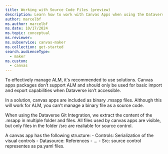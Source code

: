 ```yaml
---
title: Working with Source Code Files (preview)
description: Learn how to work with Canvas Apps when using the Dataverse Git Integration.
author: marcelbf
ms.author: marcelbf
ms.date: 10/17/2024
ms.topic: conceptual
ms.reviewer: 
ms.subservice: canvas-maker
ms.collection: get-started
search.audienceType: 
  - maker  
ms.custom:
  - canvas  
---
```


To effectively manage ALM, it's recommended to use solutions. Canvas apps packages don’t support ALM and should only be used for basic import and export capabilities when Dataverse isn’t accessible.


In a solution, canvas apps are included as binary .msapp files. Although this will work for ALM, you can't manage a binary file as a source code.

When using the Dataverse Git Integration, we extract the content of the .msapp in multiple folder and files. 
All files used by canvas apps are visible, but only files in the folder /src are realiable for source control. 

A canvas app has the following structure:
    - Controls: Serialization of the visual controls
    - Datasource: References
    - …
    - Src: source control representes as pa.yaml files.
    
